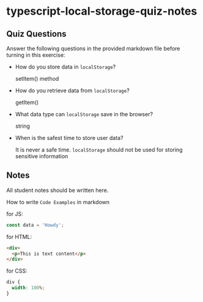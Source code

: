 # typescript-local-storage-quiz-notes

## Quiz Questions

Answer the following questions in the provided markdown file before turning in this exercise:

- How do you store data in `localStorage`?

  setItem() method

- How do you retrieve data from `localStorage`?

  getItem()

- What data type can `localStorage` save in the browser?

  string

- When is the safest time to store user data?

  It is never a safe time. `localStorage` should not be used for storing sensitive information

## Notes

All student notes should be written here.

How to write `Code Examples` in markdown

for JS:

```javascript
const data = 'Howdy';
```

for HTML:

```html
<div>
  <p>This is text content</p>
</div>
```

for CSS:

```css
div {
  width: 100%;
}
```
